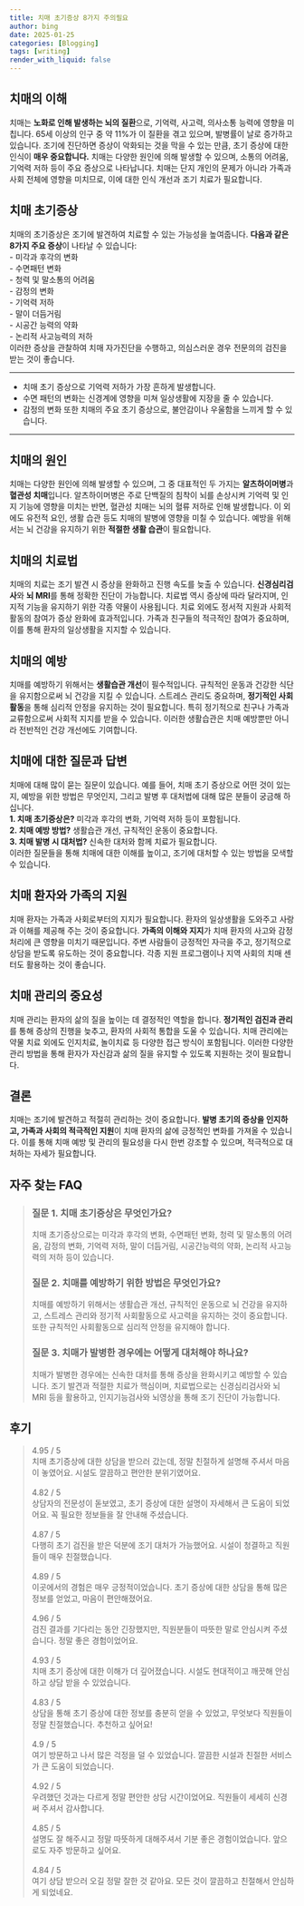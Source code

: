 ```yaml
---
title: 치매 초기증상 8가지 주의필요
author: bing
date: 2025-01-25
categories: [Blogging]
tags: [writing]
render_with_liquid: false
---
```



<h2 id='치매의 이해'>치매의 이해</h2>

<p>치매는 <b>노화로 인해 발생하는 뇌의 질환</b>으로, 기억력, 사고력, 의사소통 능력에 영향을 미칩니다. 65세 이상의 인구 중 약 11%가 이 질환을 겪고 있으며, 발병률이 날로 증가하고 있습니다. 조기에 진단하면 증상이 악화되는 것을 막을 수 있는 만큼, 초기 증상에 대한 인식이 <b>매우 중요합니다.</b> 치매는 다양한 원인에 의해 발생할 수 있으며, 소통의 어려움, 기억력 저하 등이 주요 증상으로 나타납니다. 치매는 단지 개인의 문제가 아니라 가족과 사회 전체에 영향을 미치므로, 이에 대한 인식 개선과 조기 치료가 필요합니다.</p>

<h2 id='치매 초기증상'>치매 초기증상</h2>

<p>치매의 초기증상은 조기에 발견하여 치료할 수 있는 가능성을 높여줍니다. <b>다음과 같은 8가지 주요 증상</b>이 나타날 수 있습니다: <br>
- 미각과 후각의 변화 <br>
- 수면패턴 변화 <br>
- 청력 및 말소통의 어려움 <br>
- 감정의 변화 <br>
- 기억력 저하 <br>
- 말이 더듬거림 <br>
- 시공간 능력의 약화 <br>
- 논리적 사고능력의 저하 <br>
이러한 증상을 관찰하여 치매 자가진단을 수행하고, 의심스러운 경우 전문의의 검진을 받는 것이 좋습니다.</p>

<hr />

<ul>
    <li>치매 초기 증상으로 기억력 저하가 가장 흔하게 발생합니다.</li>
    <li>수면 패턴의 변화는 신경계에 영향을 미쳐 일상생활에 지장을 줄 수 있습니다.</li>
    <li>감정의 변화 또한 치매의 주요 초기 증상으로, 불안감이나 우울함을 느끼게 할 수 있습니다.</li>
</ul>

<hr />

<h2 id='치매의 원인'>치매의 원인</h2>

<p>치매는 다양한 원인에 의해 발생할 수 있으며, 그 중 대표적인 두 가지는 <b>알츠하이머병</b>과 <b>혈관성 치매</b>입니다. 알츠하이머병은 주로 단백질의 침착이 뇌를 손상시켜 기억력 및 인지 기능에 영향을 미치는 반면, 혈관성 치매는 뇌의 혈류 저하로 인해 발생합니다. 이 외에도 유전적 요인, 생활 습관 등도 치매의 발병에 영향을 미칠 수 있습니다. 예방을 위해서는 뇌 건강을 유지하기 위한 <b>적절한 생활 습관</b>이 필요합니다.</p>

<h2 id='치매의 치료법'>치매의 치료법</h2>

<p>치매의 치료는 조기 발견 시 증상을 완화하고 진행 속도를 늦출 수 있습니다. <b>신경심리검사</b>와 <b>뇌 MRI</b>를 통해 정확한 진단이 가능합니다. 치료법 역시 증상에 따라 달라지며, 인지적 기능을 유지하기 위한 각종 약물이 사용됩니다. 치료 외에도 정서적 지원과 사회적 활동의 참여가 증상 완화에 효과적입니다. 가족과 친구들의 적극적인 참여가 중요하며, 이를 통해 환자의 일상생활을 지지할 수 있습니다.</p>

<h2 id='치매의 예방'>치매의 예방</h2>

<p>치매를 예방하기 위해서는 <b>생활습관 개선</b>이 필수적입니다. 규칙적인 운동과 건강한 식단을 유지함으로써 뇌 건강을 지킬 수 있습니다. 스트레스 관리도 중요하며, <b>정기적인 사회 활동</b>을 통해 심리적 안정을 유지하는 것이 필요합니다. 특히 정기적으로 친구나 가족과 교류함으로써 사회적 지지를 받을 수 있습니다. 이러한 생활습관은 치매 예방뿐만 아니라 전반적인 건강 개선에도 기여합니다.</p>

<h2 id='치매에 대한 질문과 답변'>치매에 대한 질문과 답변</h2>

<p>치매에 대해 많이 묻는 질문이 있습니다. 예를 들어, 치매 초기 증상으로 어떤 것이 있는지, 예방을 위한 방법은 무엇인지, 그리고 발병 후 대처법에 대해 많은 분들이 궁금해 하십니다. <br> <b>1. 치매 초기증상은?</b> 미각과 후각의 변화, 기억력 저하 등이 포함됩니다. <br> <b>2. 치매 예방 방법?</b> 생활습관 개선, 규칙적인 운동이 중요합니다. <br> <b>3. 치매 발병 시 대처법?</b> 신속한 대처와 함께 치료가 필요합니다. <br> 이러한 질문들을 통해 치매에 대한 이해를 높이고, 조기에 대처할 수 있는 방법을 모색할 수 있습니다.</p>

<h2 id='치매 환자와 가족의 지원'>치매 환자와 가족의 지원</h2>

<p>치매 환자는 가족과 사회로부터의 지지가 필요합니다. 환자의 일상생활을 도와주고 사랑과 이해를 제공해 주는 것이 중요합니다. <b>가족의 이해와 지지</b>가 치매 환자의 사고와 감정 처리에 큰 영향을 미치기 때문입니다. 주변 사람들이 긍정적인 자극을 주고, 정기적으로 상담을 받도록 유도하는 것이 중요합니다. 각종 지원 프로그램이나 지역 사회의 치매 센터도 활용하는 것이 좋습니다.</p>

<h2 id='치매 관리의 중요성'>치매 관리의 중요성</h2>

<p>치매 관리는 환자의 삶의 질을 높이는 데 결정적인 역할을 합니다. <b>정기적인 검진과 관리</b>를 통해 증상의 진행을 늦추고, 환자의 사회적 통합을 도울 수 있습니다. 치매 관리에는 약물 치료 외에도 인지치료, 놀이치료 등 다양한 접근 방식이 포함됩니다. 이러한 다양한 관리 방법을 통해 환자가 자신감과 삶의 질을 유지할 수 있도록 지원하는 것이 필요합니다.</p>

<h2 id='결론'>결론</h2>

<p>치매는 조기에 발견하고 적절히 관리하는 것이 중요합니다. <b>발병 초기의 증상을 인지하고, 가족과 사회의 적극적인 지원</b>이 치매 환자의 삶에 긍정적인 변화를 가져올 수 있습니다. 이를 통해 치매 예방 및 관리의 필요성을 다시 한번 강조할 수 있으며, 적극적으로 대처하는 자세가 필요합니다.</p>


<h2 id='자주_찾는_FAQ'>자주 찾는 FAQ</h2>
<div itemscope="" itemtype="https://schema.org/FAQPage">
<blockquote>
<div itemscope="" itemprop="mainEntity" itemtype="https://schema.org/Question">
<h3 itemprop="name">질문 1. 치매 초기증상은 무엇인가요?</h3>
<div itemscope="" itemprop="acceptedAnswer" itemtype="https://schema.org/Answer">
<span itemprop="text">
<p>치매 초기증상으로는 미각과 후각의 변화, 수면패턴 변화, 청력 및 말소통의 어려움, 감정의 변화, 기억력 저하, 말이 더듬거림, 시공간능력의 약화, 논리적 사고능력의 저하 등이 있습니다.</p>
</span>
</div>
</div>
<div itemscope="" itemprop="mainEntity" itemtype="https://schema.org/Question">
<h3 itemprop="name">질문 2. 치매를 예방하기 위한 방법은 무엇인가요?</h3>
<div itemscope="" itemprop="acceptedAnswer" itemtype="https://schema.org/Answer">
<span itemprop="text">
<p>치매를 예방하기 위해서는 생활습관 개선, 규칙적인 운동으로 뇌 건강을 유지하고, 스트레스 관리와 정기적 사회활동으로 사고력을 유지하는 것이 중요합니다. 또한 규칙적인 사회활동으로 심리적 안정을 유지해야 합니다.</p>
</span>
</div>
</div>
<div itemscope="" itemprop="mainEntity" itemtype="https://schema.org/Question">
<h3 itemprop="name">질문 3. 치매가 발병한 경우에는 어떻게 대처해야 하나요?</h3>
<div itemscope="" itemprop="acceptedAnswer" itemtype="https://schema.org/Answer">
<span itemprop="text">
<p>치매가 발병한 경우에는 신속한 대처를 통해 증상을 완화시키고 예방할 수 있습니다. 조기 발견과 적절한 치료가 핵심이며, 치료법으로는 신경심리검사와 뇌 MRI 등을 활용하고, 인지기능검사와 뇌영상을 통해 조기 진단이 가능합니다.</p>
</span>
</div>
</div>
</blockquote>
</div>
<h2 id='후기'>후기</h2>
<div itemscope itemtype="https://schema.org/Product">
  <blockquote>
  <div itemprop="review" itemscope itemtype="https://schema.org/Review">
      <div itemprop="reviewRating" itemscope itemtype="https://schema.org/Rating"> <span itemprop="ratingValue">4.95</span> / <span itemprop="bestRating">5</span> </div>
      <span itemprop="reviewBody">치매 초기증상에 대한 상담을 받으러 갔는데, 정말 친절하게 설명해 주셔서 마음이 놓였어요. 시설도 깔끔하고 편안한 분위기였어요.</span>
  </div>
  <br>
  <div itemprop="review" itemscope itemtype="https://schema.org/Review">
      <div itemprop="reviewRating" itemscope itemtype="https://schema.org/Rating"> <span itemprop="ratingValue">4.82</span> / <span itemprop="bestRating">5</span> </div>
      <span itemprop="reviewBody">상담자의 전문성이 돋보였고, 초기 증상에 대한 설명이 자세해서 큰 도움이 되었어요. 꼭 필요한 정보들을 잘 안내해 주셨습니다.</span>
  </div>
  <br>
  <div itemprop="review" itemscope itemtype="https://schema.org/Review">
      <div itemprop="reviewRating" itemscope itemtype="https://schema.org/Rating"> <span itemprop="ratingValue">4.87</span> / <span itemprop="bestRating">5</span> </div>
      <span itemprop="reviewBody">다행히 초기 검진을 받은 덕분에 조기 대처가 가능했어요. 시설이 청결하고 직원들이 매우 친절했습니다.</span>
  </div>
  <br>
  <div itemprop="review" itemscope itemtype="https://schema.org/Review">
      <div itemprop="reviewRating" itemscope itemtype="https://schema.org/Rating"> <span itemprop="ratingValue">4.89</span> / <span itemprop="bestRating">5</span> </div>
      <span itemprop="reviewBody">이곳에서의 경험은 매우 긍정적이었습니다. 초기 증상에 대한 상담을 통해 많은 정보를 얻었고, 마음이 편안해졌어요.</span>
  </div>
  <br>
  <div itemprop="review" itemscope itemtype="https://schema.org/Review">
      <div itemprop="reviewRating" itemscope itemtype="https://schema.org/Rating"> <span itemprop="ratingValue">4.96</span> / <span itemprop="bestRating">5</span> </div>
      <span itemprop="reviewBody">검진 결과를 기다리는 동안 긴장했지만, 직원분들이 따뜻한 말로 안심시켜 주셨습니다. 정말 좋은 경험이었어요.</span>
  </div>
  <br>
  <div itemprop="review" itemscope itemtype="https://schema.org/Review">
      <div itemprop="reviewRating" itemscope itemtype="https://schema.org/Rating"> <span itemprop="ratingValue">4.93</span> / <span itemprop="bestRating">5</span> </div>
      <span itemprop="reviewBody">치매 초기 증상에 대한 이해가 더 깊어졌습니다. 시설도 현대적이고 깨끗해 안심하고 상담 받을 수 있었습니다.</span>
  </div>
  <br>
  <div itemprop="review" itemscope itemtype="https://schema.org/Review">
      <div itemprop="reviewRating" itemscope itemtype="https://schema.org/Rating"> <span itemprop="ratingValue">4.83</span> / <span itemprop="bestRating">5</span> </div>
      <span itemprop="reviewBody">상담을 통해 초기 증상에 대한 정보를 충분히 얻을 수 있었고, 무엇보다 직원들이 정말 친절했습니다. 추천하고 싶어요!</span>
  </div>
  <br>
  <div itemprop="review" itemscope itemtype="https://schema.org/Review">
      <div itemprop="reviewRating" itemscope itemtype="https://schema.org/Rating"> <span itemprop="ratingValue">4.9</span> / <span itemprop="bestRating">5</span> </div>
      <span itemprop="reviewBody">여기 방문하고 나서 많은 걱정을 덜 수 있었습니다. 깔끔한 시설과 친절한 서비스가 큰 도움이 되었습니다.</span>
  </div>
  <br>
  <div itemprop="review" itemscope itemtype="https://schema.org/Review">
      <div itemprop="reviewRating" itemscope itemtype="https://schema.org/Rating"> <span itemprop="ratingValue">4.92</span> / <span itemprop="bestRating">5</span> </div>
      <span itemprop="reviewBody">우려했던 것과는 다르게 정말 편안한 상담 시간이었어요. 직원들이 세세히 신경 써 주셔서 감사합니다.</span>
  </div>
  <br>
  <div itemprop="review" itemscope itemtype="https://schema.org/Review">
      <div itemprop="reviewRating" itemscope itemtype="https://schema.org/Rating"> <span itemprop="ratingValue">4.85</span> / <span itemprop="bestRating">5</span> </div>
      <span itemprop="reviewBody">설명도 잘 해주시고 정말 따뜻하게 대해주셔서 기분 좋은 경험이었습니다. 앞으로도 자주 방문하고 싶어요.</span>
  </div>
  <br>
  <div itemprop="review" itemscope itemtype="https://schema.org/Review">
      <div itemprop="reviewRating" itemscope itemtype="https://schema.org/Rating"> <span itemprop="ratingValue">4.84</span> / <span itemprop="bestRating">5</span> </div>
      <span itemprop="reviewBody">여기 상담 받으러 오길 정말 잘한 것 같아요. 모든 것이 깔끔하고 친절해서 안심하게 되었네요.</span>
  </div>
  </blockquote>
</div>
